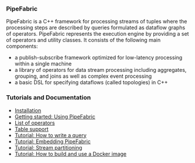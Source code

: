 ### PipeFabric ###

PipeFabric is a C++ framework for processing streams of tuples where the
processing steps are described by queries formulated as dataflow graphs of
operators. PipeFabric represents the execution engine by providing a set of
operators and utility classes. It consists of the following main components:

  + a publish-subscribe framework optimized for low-latency processing within a single machine
  + a library of operators for data stream processing including aggregates, grouping, and joins as
    well as complex event processing
  + a basic DSL for specifying dataflows (called topologies) in C++   


### Tutorials and Documentation ###

 + [Installation](documentation/Installation.md)
 + [Getting started: Using PipeFabric](/documentation/Usage.md)
 + [List of operators](/documentation/Operators.md)
 + [Table support](/documentation/Tables.md)
 + [Tutorial: How to write a query](/documentation/Tutorial.md)
 + [Tutorial: Embedding PipeFabric](/documentation/Embedding.md)
 + [Tutorial: Stream partitioning](/documentation/Partitioning.md)
 + [Tutorial: How to build and use a Docker image](/documentation/Docker.md)
